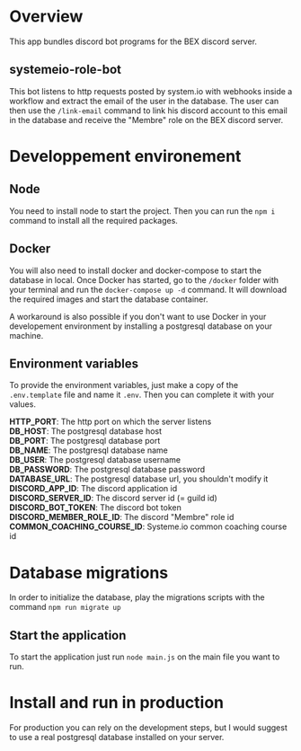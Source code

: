 # Overview
This app bundles discord bot programs for the BEX discord server.

## systemeio-role-bot
This bot listens to http requests posted by system.io with webhooks inside a workflow and extract the email of the user in the database.
The user can then use the `/link-email` command to link his discord account to this email in the database and receive the "Membre" role on the BEX discord server.

# Developpement environement
## Node
You need to install node to start the project.
Then you can run the `npm i` command to install all the required packages.
## Docker
You will also need to install docker and docker-compose to start the database in local.
Once Docker has started, go to the `/docker` folder with your terminal and run the `docker-compose up -d` command. It will download the required images and start the database container.

A workaround is also possible if you don't want to use Docker in your developement environment by installing a postgresql database on your machine.

## Environment variables
To provide the environment variables, just make a copy of the `.env.template` file and name it `.env`.
Then you can complete it with your values.

**HTTP_PORT**: The http port on which the server listens
<br>**DB_HOST**: The postgresql database host
<br>**DB_PORT**: The postgresql database port
<br>**DB_NAME**: The postgresql database name
<br>**DB_USER**: The postgresql database username
<br>**DB_PASSWORD**: The postgresql database password
<br>**DATABASE_URL**: The postgresql database url, you shouldn't modify it
<br>**DISCORD_APP_ID**: The discord application id
<br>**DISCORD_SERVER_ID**: The discord server id (= guild id)
<br>**DISCORD_BOT_TOKEN**: The discord bot token
<br>**DISCORD_MEMBER_ROLE_ID**: The discord "Membre" role id
<br>**COMMON_COACHING_COURSE_ID**: Systeme.io common coaching course id

# Database migrations
In order to initialize the database, play the migrations scripts with the command `npm run migrate up`

## Start the application
To start the application just run `node main.js` on the main file you want to run.

# Install and run in production
For production you can rely on the development steps, but I would suggest to use a real postgresql database installed on your server.
